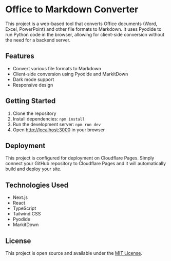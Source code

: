 # Office to Markdown Converter

This project is a web-based tool that converts Office documents (Word, Excel, PowerPoint) and other file formats to Markdown. It uses Pyodide to run Python code in the browser, allowing for client-side conversion without the need for a backend server.

## Features

- Convert various file formats to Markdown
- Client-side conversion using Pyodide and MarkitDown
- Dark mode support
- Responsive design

## Getting Started

1. Clone the repository
2. Install dependencies: `npm install`
3. Run the development server: `npm run dev`
4. Open [http://localhost:3000](http://localhost:3000) in your browser

## Deployment

This project is configured for deployment on Cloudflare Pages. Simply connect your GitHub repository to Cloudflare Pages and it will automatically build and deploy your site.

## Technologies Used

- Next.js
- React
- TypeScript
- Tailwind CSS
- Pyodide
- MarkitDown

## License

This project is open source and available under the [MIT License](LICENSE).

